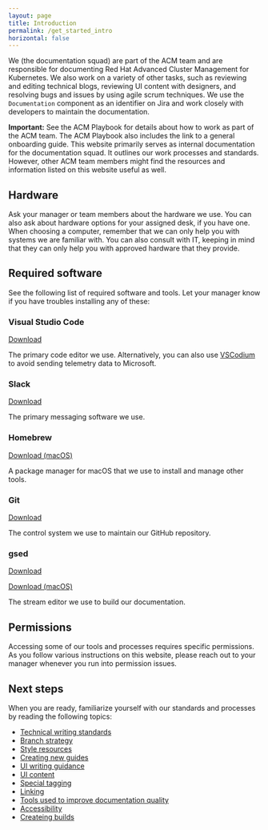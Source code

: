 ```yaml
---
layout: page
title: Introduction
permalink: /get_started_intro
horizontal: false
---
```


We (the documentation squad) are part of the ACM team and are responsible for documenting Red Hat Advanced Cluster Management for Kubernetes. We also work on a variety of other tasks, such as reviewing and editing technical blogs, reviewing UI content with designers, and resolving bugs and issues by using agile scrum techniques. We use the `Documentation` component as an identifier on Jira and work closely with developers to maintain the documentation.

**Important:** See the ACM Playbook for details about how to work as part of the ACM team. The ACM Playbook also includes the link to a general onboarding guide. This website primarily serves as internal documentation for the documentation squad. It outlines our work processes and standards. However, other ACM team members might find the resources and information listed on this website useful as well.

## Hardware

Ask your manager or team members about the hardware we use. You can also ask about hardware options for your assigned desk, if you have one. When choosing a computer, remember that we can only help you with systems we are familiar with. You can also consult with IT, keeping in mind that they can only help you with approved hardware that they provide.

## Required software

See the following list of required software and tools. Let your manager know if you have troubles installing any of these:

### Visual Studio Code

[Download](https://code.visualstudio.com/download/)

The primary code editor we use. Alternatively, you can also use [VSCodium](https://vscodium.com/) to avoid sending telemetry data to Microsoft.

### Slack

[Download](https://slack.com/downloads/)

The primary messaging software we use.

### Homebrew

[Download (macOS)](https://brew.sh/)

A package manager for macOS that we use to install and manage other tools.

### Git

[Download](https://git-scm.com/downloads)

The control system we use to maintain our GitHub repository.

### gsed

[Download](https://www.gnu.org/software/sed/)

[Download (macOS)](https://formulae.brew.sh/formula/gnu-sed)

The stream editor we use to build our documentation.

## Permissions

Accessing some of our tools and processes requires specific permissions. As you follow various instructions on this website, please reach out to your manager whenever you run into permission issues.

## Next steps

When you are ready, familiarize yourself with our standards and processes by reading the following topics:

* [Technical writing standards](get_started_writing.md)
* [Branch strategy](branch_strategy.md)
* [Style resources](style_resources.md)
* [Creating new guides](create_guides.md)
* [UI writing guidance](ui_writing.md)
* [UI content](ui_content.md)
* [Special tagging](wr_special_tag_guidance.md)
* [Linking](wr_linking.md)
* [Tools used to improve documentation quality](wr_tools.md)
* [Accessibility](wr_accessibility.md)
* [Createing builds](create_builds.md)
